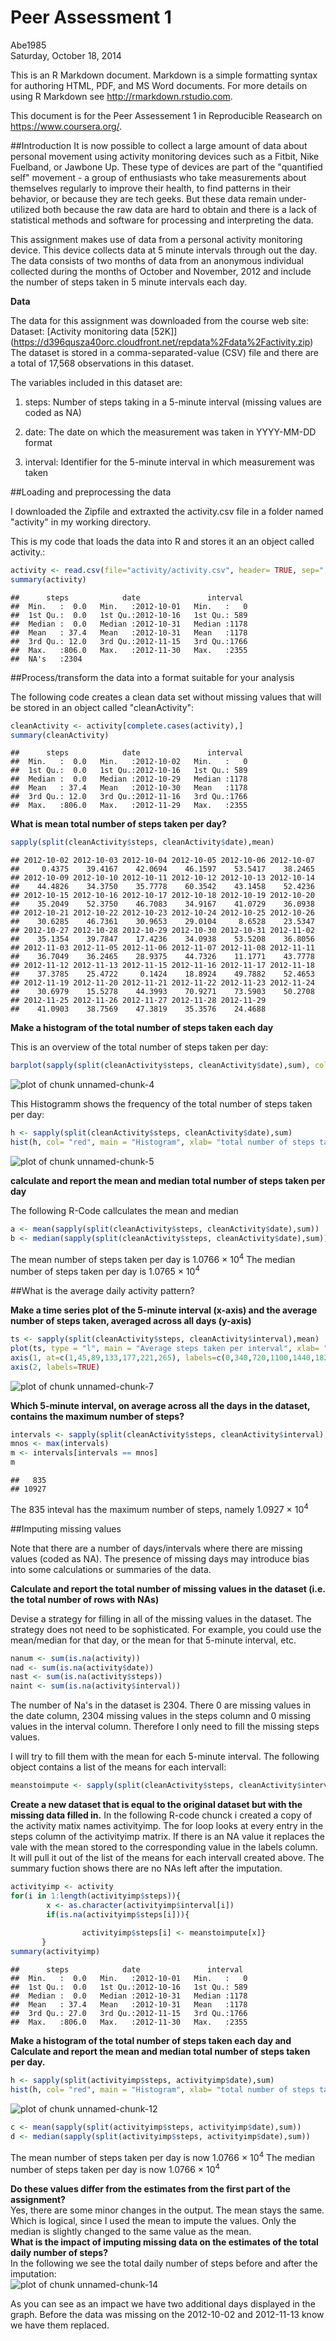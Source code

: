 # Peer Assessment 1
Abe1985  
Saturday, October 18, 2014  

This is an R Markdown document. Markdown is a simple formatting syntax for authoring HTML, PDF, and MS Word documents. For more details on using R Markdown see <http://rmarkdown.rstudio.com>.

This document is for the Peer Assessement 1 in Reproducible Reasearch on <https://www.coursera.org/>. 


##Introduction
It is now possible to collect a large amount of data about personal movement using activity monitoring devices such as a Fitbit, Nike Fuelband, or Jawbone Up. These type of devices are part of the "quantified self" movement - a group of enthusiasts who take measurements about themselves regularly to improve their health, to find patterns in their behavior, or because they are tech geeks. But these data remain under-utilized both because the raw data are hard to obtain and there is a lack of statistical methods and software for processing and interpreting the data.

This assignment makes use of data from a personal activity monitoring device. This device collects data at 5 minute intervals through out the day. The data consists of two months of data from an anonymous individual collected during the months of October and November, 2012 and include the number of steps taken in 5 minute intervals each day.

**Data**

The data for this assignment was downloaded from the course web site:
Dataset: [Activity monitoring data [52K]] (https://d396qusza40orc.cloudfront.net/repdata%2Fdata%2Factivity.zip)
The dataset is stored in a comma-separated-value (CSV) file and there are a total of 17,568 observations in this dataset.

The variables included in this dataset are:

1. steps: Number of steps taking in a 5-minute interval (missing values are coded as NA)

2. date: The date on which the measurement was taken in YYYY-MM-DD format

3. interval: Identifier for the 5-minute interval in which measurement was taken


##Loading and preprocessing the data



I downloaded the Zipfile and extraxted the activity.csv file in a folder named "activity" in my working directory.

This is my code that loads the data into R and stores it an an object called activity.:


```r
activity <- read.csv(file="activity/activity.csv", header= TRUE, sep=",", colClasses=c("numeric","Date","numeric"))
summary(activity)
```

```
##      steps            date               interval   
##  Min.   :  0.0   Min.   :2012-10-01   Min.   :   0  
##  1st Qu.:  0.0   1st Qu.:2012-10-16   1st Qu.: 589  
##  Median :  0.0   Median :2012-10-31   Median :1178  
##  Mean   : 37.4   Mean   :2012-10-31   Mean   :1178  
##  3rd Qu.: 12.0   3rd Qu.:2012-11-15   3rd Qu.:1766  
##  Max.   :806.0   Max.   :2012-11-30   Max.   :2355  
##  NA's   :2304
```


##Process/transform the data into a format suitable for your analysis

The following code creates a clean data set without missing values that will be stored in an object called "cleanActivity":

```r
cleanActivity <- activity[complete.cases(activity),]
summary(cleanActivity)
```

```
##      steps            date               interval   
##  Min.   :  0.0   Min.   :2012-10-02   Min.   :   0  
##  1st Qu.:  0.0   1st Qu.:2012-10-16   1st Qu.: 589  
##  Median :  0.0   Median :2012-10-29   Median :1178  
##  Mean   : 37.4   Mean   :2012-10-30   Mean   :1178  
##  3rd Qu.: 12.0   3rd Qu.:2012-11-16   3rd Qu.:1766  
##  Max.   :806.0   Max.   :2012-11-29   Max.   :2355
```

**What is mean total number of steps taken per day?**


```r
sapply(split(cleanActivity$steps, cleanActivity$date),mean)
```

```
## 2012-10-02 2012-10-03 2012-10-04 2012-10-05 2012-10-06 2012-10-07 
##     0.4375    39.4167    42.0694    46.1597    53.5417    38.2465 
## 2012-10-09 2012-10-10 2012-10-11 2012-10-12 2012-10-13 2012-10-14 
##    44.4826    34.3750    35.7778    60.3542    43.1458    52.4236 
## 2012-10-15 2012-10-16 2012-10-17 2012-10-18 2012-10-19 2012-10-20 
##    35.2049    52.3750    46.7083    34.9167    41.0729    36.0938 
## 2012-10-21 2012-10-22 2012-10-23 2012-10-24 2012-10-25 2012-10-26 
##    30.6285    46.7361    30.9653    29.0104     8.6528    23.5347 
## 2012-10-27 2012-10-28 2012-10-29 2012-10-30 2012-10-31 2012-11-02 
##    35.1354    39.7847    17.4236    34.0938    53.5208    36.8056 
## 2012-11-03 2012-11-05 2012-11-06 2012-11-07 2012-11-08 2012-11-11 
##    36.7049    36.2465    28.9375    44.7326    11.1771    43.7778 
## 2012-11-12 2012-11-13 2012-11-15 2012-11-16 2012-11-17 2012-11-18 
##    37.3785    25.4722     0.1424    18.8924    49.7882    52.4653 
## 2012-11-19 2012-11-20 2012-11-21 2012-11-22 2012-11-23 2012-11-24 
##    30.6979    15.5278    44.3993    70.9271    73.5903    50.2708 
## 2012-11-25 2012-11-26 2012-11-27 2012-11-28 2012-11-29 
##    41.0903    38.7569    47.3819    35.3576    24.4688
```


**Make a histogram of the total number of steps taken each day**

This is an overview of the total number of steps taken per day:

```r
barplot(sapply(split(cleanActivity$steps, cleanActivity$date),sum), col= "red", main = "total number of steps taken each day", xlab= "")
```

![plot of chunk unnamed-chunk-4](./PA1_template_files/figure-html/unnamed-chunk-4.png) 
 
This Histogramm shows the frequency of the total number of steps taken per day:


```r
h <- sapply(split(cleanActivity$steps, cleanActivity$date),sum)
hist(h, col= "red", main = "Histogram", xlab= "total number of steps taken each day")
```

![plot of chunk unnamed-chunk-5](./PA1_template_files/figure-html/unnamed-chunk-5.png) 

**calculate and report the mean and median total number of steps taken per day**

The following R-Code callculates the mean and median

```r
a <- mean(sapply(split(cleanActivity$steps, cleanActivity$date),sum))
b <- median(sapply(split(cleanActivity$steps, cleanActivity$date),sum))
```
The mean number of steps taken per day is 1.0766 &times; 10<sup>4</sup>
The median number of steps taken per day is 1.0765 &times; 10<sup>4</sup>



##What is the average daily activity pattern?

**Make a time series plot of the 5-minute interval (x-axis) and the average number of steps taken, averaged across all days (y-axis)**

```r
ts <- sapply(split(cleanActivity$steps, cleanActivity$interval),mean)
plot(ts, type = "l", main = "Average steps taken per interval", xlab= "interval number", ylab="average number of steps taken, averaged across all days", labels=FALSE,tick=FALSE)
axis(1, at=c(1,45,89,133,177,221,265), labels=c(0,340,720,1100,1440,1820,2200))
axis(2, labels=TRUE)
```

![plot of chunk unnamed-chunk-7](./PA1_template_files/figure-html/unnamed-chunk-7.png) 


**Which 5-minute interval, on average across all the days in the dataset, contains the maximum number of steps?**

```r
intervals <- sapply(split(cleanActivity$steps, cleanActivity$interval),sum)
mnos <- max(intervals)
m <- intervals[intervals == mnos]
m
```

```
##   835 
## 10927
```
The 835 inteval has the maximum number of steps, namely 1.0927 &times; 10<sup>4</sup>



##Imputing missing values

Note that there are a number of days/intervals where there are missing values (coded as NA). The presence of missing days may introduce bias into some calculations or summaries of the data.


**Calculate and report the total number of missing values in the dataset (i.e. the total number of rows with NAs)**


Devise a strategy for filling in all of the missing values in the dataset. The strategy does not need to be sophisticated. For example, you could use the mean/median for that day, or the mean for that 5-minute interval, etc.



```r
nanum <- sum(is.na(activity))
nad <- sum(is.na(activity$date))
nast <- sum(is.na(activity$steps))
naint <- sum(is.na(activity$interval))
```
The number of Na's in the dataset is 2304. There 0 are missing values in the date column, 2304 missing values in the steps column and 0 missing values in the interval column. Therefore I only need to fill the missing steps values.    

I will try to fill them with the mean for each 5-minute interval. The following object contains a list of the means for each intervall:

```r
meanstoimpute <- sapply(split(cleanActivity$steps, cleanActivity$interval),mean)
```


**Create a new dataset that is equal to the original dataset but with the missing data filled in.**
In the following R-code chunck i created a copy of the activity matix names activityimp. The for loop looks at every entry in the steps column of the activityimp matrix. If there is an NA value it replaces the vale with the mean stored to the corresponding value in the labels column. It will pull it out of the list of the means for each intervall created above. The summary fuction shows there are no NAs left after the imputation.


```r
activityimp <- activity
for(i in 1:length(activityimp$steps)){
        x <- as.character(activityimp$interval[i])
        if(is.na(activityimp$steps[i])){
                
                activityimp$steps[i] <- meanstoimpute[x]}
       }
summary(activityimp)
```

```
##      steps            date               interval   
##  Min.   :  0.0   Min.   :2012-10-01   Min.   :   0  
##  1st Qu.:  0.0   1st Qu.:2012-10-16   1st Qu.: 589  
##  Median :  0.0   Median :2012-10-31   Median :1178  
##  Mean   : 37.4   Mean   :2012-10-31   Mean   :1178  
##  3rd Qu.: 27.0   3rd Qu.:2012-11-15   3rd Qu.:1766  
##  Max.   :806.0   Max.   :2012-11-30   Max.   :2355
```

**Make a histogram of the total number of steps taken each day and Calculate and report the mean and median total number of steps taken per day.**

```r
h <- sapply(split(activityimp$steps, activityimp$date),sum)
hist(h, col= "red", main = "Histogram", xlab= "total number of steps taken each day")
```

![plot of chunk unnamed-chunk-12](./PA1_template_files/figure-html/unnamed-chunk-12.png) 


```r
c <- mean(sapply(split(activityimp$steps, activityimp$date),sum))
d <- median(sapply(split(activityimp$steps, activityimp$date),sum))
```
The mean number of steps taken per day is now 1.0766 &times; 10<sup>4</sup>
The median number of steps taken per day is now 1.0766 &times; 10<sup>4</sup>

**Do these values differ from the estimates from the first part of the assignment?**  
Yes, there are some minor changes in the output. The mean stays the same. Which is logical, since I used the mean to impute the values. Only the median is slightly changed to the same value as the mean.  
**What is the impact of imputing missing data on the estimates of the total daily number of steps?**    
In the following we see the total daily number of steps before and after the imputation:   
![plot of chunk unnamed-chunk-14](./PA1_template_files/figure-html/unnamed-chunk-14.png) 
  
  As you can see as an impact we have two additional days displayed in the graph. Before the data was missing on the 2012-10-02 and 2012-11-13 know we have them replaced. 
